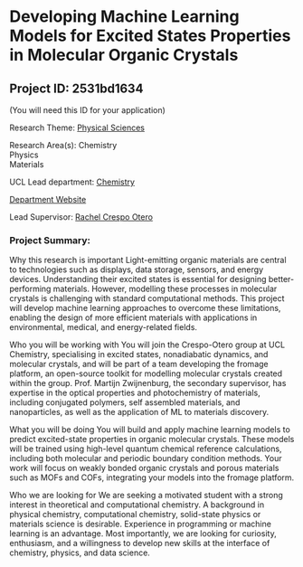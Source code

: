 # Developing Machine Learning Models for Excited States Properties in Molecular Organic Crystals

## Project ID: **2531bd1634**
(You will need this ID for your application)

Research Theme: [Physical Sciences](../themes/physical-sciences.md)

Research Area(s):
Chemistry<br />Physics<br />Materials

UCL Lead department: [Chemistry](../departments/chemistry.md)

[Department Website](https://www.ucl.ac.uk/chemistry)

Lead Supervisor: [Rachel Crespo Otero](https://profiles.ucl.ac.uk/94278)

### Project Summary:

Why this research is important
Light-emitting organic materials are central to technologies such as displays, data storage, sensors, and energy devices. Understanding their excited states is essential for designing better-performing materials. However, modelling these processes in molecular crystals is
challenging with standard computational methods. This project will develop machine learning approaches to overcome these limitations, enabling the design of more efficient materials with applications in environmental, medical, and energy-related fields.

Who you will be working with
You will join the Crespo-Otero group at UCL Chemistry, specialising in excited states, nonadiabatic dynamics, and molecular crystals, and will be part of a team developing the fromage platform, an open-source toolkit for modelling molecular crystals created within the group. Prof. Martijn Zwijnenburg, the secondary supervisor, has expertise in the optical properties and photochemistry of materials, including conjugated polymers, self assembled materials, and nanoparticles, as well as the application of ML to materials discovery.

What you will be doing
You will build and apply machine learning models to predict excited-state properties in organic molecular crystals. These models will be trained using high-level quantum chemical reference calculations, including both molecular and periodic boundary condition
methods. Your work will focus on weakly bonded organic crystals and porous materials such as MOFs and COFs, integrating your models into the fromage platform.

Who we are looking for
We are seeking a motivated student with a strong interest in theoretical and computational chemistry. A background in physical chemistry, computational chemistry, solid-state physics or materials science is desirable. Experience in programming or machine learning
is an advantage. Most importantly, we are looking for curiosity, enthusiasm, and a willingness to develop new skills at the interface of chemistry, physics, and data science.
